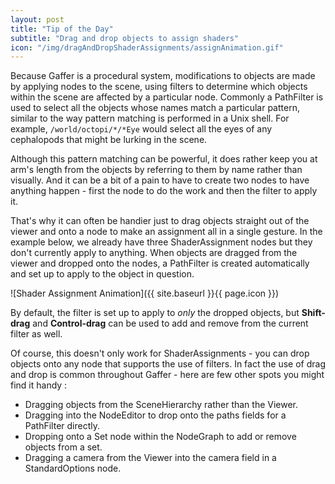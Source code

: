 ```yaml
---
layout: post
title: "Tip of the Day"
subtitle: "Drag and drop objects to assign shaders"
icon: "/img/dragAndDropShaderAssignments/assignAnimation.gif"
---
```


Because Gaffer is a procedural system, modifications to objects are made by applying nodes to the scene, using filters to determine which objects within the scene are affected by a particular node. Commonly a PathFilter is used to select all the objects whose names match a particular pattern, similar to the way pattern matching is performed in a Unix shell. For example, `/world/octopi/*/*Eye` would select all the eyes of any cephalopods that might be lurking in the scene.

Although this pattern matching can be powerful, it does rather keep you at arm's length from the objects by referring to them by name rather than visually. And it can be a bit of a pain to have to create two nodes to have anything happen - first the node to do the work and then the filter to apply it.

That's why it can often be handier just to drag objects straight out of the viewer and onto a node to make an assignment all in a single gesture. In the example below, we already have three ShaderAssignment nodes but they don't currently apply to anything. When objects are dragged from the viewer and dropped onto the nodes, a PathFilter is created automatically and set up to apply to the object in question.

![Shader Assignment Animation]({{ site.baseurl }}{{ page.icon }})

By default, the filter is set up to apply to _only_ the dropped objects, but **Shift-drag** and **Control-drag** can be used to add and remove from the current filter as well.

Of course, this doesn't only work for ShaderAssignments - you can drop objects onto any node that supports the use of filters. In fact the use of drag and drop is common throughout Gaffer - here are few other spots you might find it handy :

- Dragging objects from the SceneHierarchy rather than the Viewer.
- Dragging into the NodeEditor to drop onto the paths fields for a PathFilter directly.
- Dropping onto a Set node within the NodeGraph to add or remove objects from a set.
- Dragging a camera from the Viewer into the camera field in a StandardOptions node.
